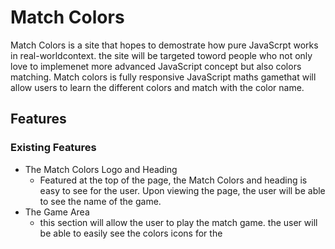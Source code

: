 # Match Colors 

Match Colors is a site that hopes to demostrate how pure JavaScrpt works in real-worldcontext. the site will be targeted toword people who not only love to implemenet more advanced JavaScript concept but also colors matching. Match colors is fully responsive JavaScript maths gamethat will allow users to learn the different colors and match with the color name.

## Features
### Existing Features
* The Match Colors Logo and Heading
  * Featured at the top of the page, the Match Colors and heading is easy to see for the user. Upon viewing the page, the user will be able to see the name of the game.
* The Game Area
   * this section will allow the user to play the match game. the user will be able to easily see the colors icons for the 
   